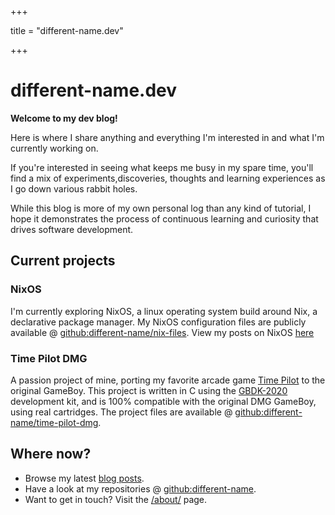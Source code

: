 +++

title = "different-name.dev"

+++

# different-name.dev

**Welcome to my dev blog!**

Here is where I share anything and everything I'm interested in and what I'm currently working on.

If you're interested in seeing what keeps me busy in my spare time, you'll find a mix of experiments,discoveries, thoughts and learning experiences as I go down various rabbit holes.

While this blog is more of my own personal log than any kind of tutorial, I hope it demonstrates the process of continuous learning and curiosity that drives software development.

## Current projects

### NixOS

I'm currently exploring NixOS, a linux operating system build around Nix, a declarative package manager. My NixOS configuration files are publicly available @ [github:different-name/nix-files](https://github.com/different-name/nix-files). View my posts on NixOS [here](/tags/nixos)

### Time Pilot DMG

A passion project of mine, porting my favorite arcade game [Time Pilot](https://en.wikipedia.org/wiki/Time_Pilot) to the original GameBoy. This project is written in C using the [GBDK-2020](https://github.com/gbdk-2020/gbdk-2020) development kit, and is 100% compatible with the original DMG GameBoy, using real cartridges. The project files are available @ [github:different-name/time-pilot-dmg](https://github.com/different-name/time-pilot-dmg).

## Where now?

- Browse my latest [blog posts](@/blog/_index.md).
- Have a look at my repositories @ [github:different-name](https://github.com/different-name).
- Want to get in touch? Visit the [/about/](@/about.md) page.

